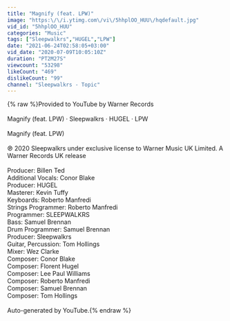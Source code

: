 ```yaml
---
title: "Magnify (feat. LPW)"
image: "https:\/\/i.ytimg.com\/vi\/5hhplOO_HUU\/hqdefault.jpg"
vid_id: "5hhplOO_HUU"
categories: "Music"
tags: ["Sleepwalkrs","HUGEL","LPW"]
date: "2021-06-24T02:58:05+03:00"
vid_date: "2020-07-09T10:05:10Z"
duration: "PT2M27S"
viewcount: "53298"
likeCount: "469"
dislikeCount: "99"
channel: "Sleepwalkrs - Topic"
---
```

{% raw %}Provided to YouTube by Warner Records<br /><br />Magnify (feat. LPW) · Sleepwalkrs · HUGEL · LPW<br /><br />Magnify (feat. LPW)<br /><br />℗ 2020 Sleepwalkrs under exclusive license to Warner Music UK Limited. A Warner Records UK release<br /><br />Producer: Billen Ted<br />Additional  Vocals: Conor Blake<br />Producer: HUGEL<br />Masterer: Kevin Tuffy<br />Keyboards: Roberto Manfredi<br />Strings  Programmer: Roberto Manfredi<br />Programmer: SLEEPWALKRS<br />Bass: Samuel Brennan<br />Drum  Programmer: Samuel Brennan<br />Producer: Sleepwalkrs<br />Guitar, Percussion: Tom Hollings<br />Mixer: Wez Clarke<br />Composer: Conor Blake<br />Composer: Florent Hugel<br />Composer: Lee Paul Williams<br />Composer: Roberto Manfredi<br />Composer: Samuel Brennan<br />Composer: Tom Hollings<br /><br />Auto-generated by YouTube.{% endraw %}
